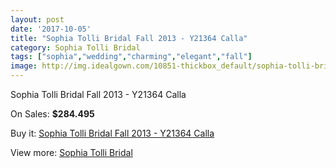 ```yaml
---
layout: post
date: '2017-10-05'
title: "Sophia Tolli Bridal Fall 2013 - Y21364 Calla"
category: Sophia Tolli Bridal
tags: ["sophia","wedding","charming","elegant","fall"]
image: http://img.idealgown.com/10851-thickbox_default/sophia-tolli-bridal-fall-2013-y21364-calla.jpg
---
```

Sophia Tolli Bridal Fall 2013 - Y21364 Calla

On Sales: **$284.495**
<a href="https://www.idealgown.com/en/sophia-tolli-bridal/4454-sophia-tolli-bridal-fall-2013-y21364-calla.html"><amp-img layout="responsive" width="600" height="600" src="//img.idealgown.com/10851-thickbox_default/sophia-tolli-bridal-fall-2013-y21364-calla.jpg" alt="Sophia Tolli Bridal Fall 2013 - Y21364 Calla 0" /></a>
<a href="https://www.idealgown.com/en/sophia-tolli-bridal/4454-sophia-tolli-bridal-fall-2013-y21364-calla.html"><amp-img layout="responsive" width="600" height="600" src="//img.idealgown.com/10852-thickbox_default/sophia-tolli-bridal-fall-2013-y21364-calla.jpg" alt="Sophia Tolli Bridal Fall 2013 - Y21364 Calla 1" /></a>

Buy it: [Sophia Tolli Bridal Fall 2013 - Y21364 Calla](https://www.idealgown.com/en/sophia-tolli-bridal/4454-sophia-tolli-bridal-fall-2013-y21364-calla.html "Sophia Tolli Bridal Fall 2013 - Y21364 Calla")

View more: [Sophia Tolli Bridal](https://www.idealgown.com/en/52-sophia-tolli-bridal "Sophia Tolli Bridal")